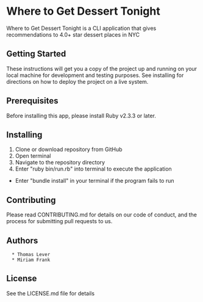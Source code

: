 # Where to Get Dessert Tonight
Where to Get Dessert Tonight is a CLI application that gives recommendations to 4.0+ star dessert places in NYC

## Getting Started
These instructions will get you a copy of the project up and running on your local machine for development and testing purposes. See installing for directions on how to deploy the project on a live system.

## Prerequisites
Before installing this app, please install Ruby v2.3.3 or later.

## Installing
1. Clone or download repository from GitHub
2. Open terminal
3. Navigate to the repository directory
4. Enter "ruby bin/run.rb" into terminal to execute the application
  * Enter "bundle install" in your terminal if the program fails to run

## Contributing
Please read CONTRIBUTING.md for details on our code of conduct, and the process for submitting pull requests to us.

## Authors
	  * Thomas Lever
	  * Miriam Frank

## License
See the LICENSE.md file for details
